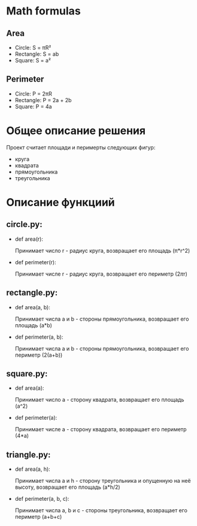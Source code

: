 # Math formulas
## Area
- Circle: S = πR²
- Rectangle: S = ab
- Square: S = a²

## Perimeter
- Circle: P = 2πR
- Rectangle: P = 2a + 2b
- Square: P = 4a
# Общее описание решения 
Проект считает площади и перимерты следующих фигур: 
- круга
- квадрата
- прямоугольника
- треугольника

# Описание функциий
## circle.py:
- def area(r):

     Принимает число r - радиус круга, возвращает его площадь (π*r^2)

- def perimeter(r):

     Принимает числе r - радиус круга, возвращает его периметр (2*π*r)

## rectangle.py:
- def area(a, b):

     Принимает числа a и b - стороны прямоугольника, возвращает его площадь (a*b)

- def perimeter(a, b):

     Принимает числа a и b - стороны прямоугольника, возвращает его периметр (2(a+b))

## square.py:
- def area(a):

     Принимает число a - сторону квадрата, возвращает его площадь (a^2)

- def perimeter(a):

     Принимает числе a - сторону квадрата, возвращает его периметр (4*a)

## triangle.py:
- def area(a, h):

     Принимает числа a и h - сторону треугольника и опущенную на неё высоту, возвращает его площадь (a*h/2)

- def perimeter(a, b, c):

     Принимает числа a, b и c - стороны треугольника, возвращает его периметр (a+b+c)